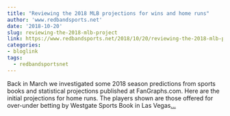 ```yaml
---
title: "Reviewing the 2018 MLB projections for wins and home runs"
author: 'www.redbandsports.net'
date: '2018-10-20'
slug: reviewing-the-2018-mlb-project
link: https://www.redbandsports.net/2018/10/20/reviewing-the-2018-mlb-projections-for-wins-and-home-runs/
categories:
- bloglink
tags:
  - redbandsportsnet
---
```


Back in March we investigated some 2018 season predictions from sports books and statistical projections published at FanGraphs.com. Here are the initial projections for home runs. The players shown are those offered for over-under betting by Westgate Sports Book in Las Vegas[... <i class="fas fa-external-link-alt"></i>](https://www.redbandsports.net/2018/10/20/reviewing-the-2018-mlb-projections-for-wins-and-home-runs/)

